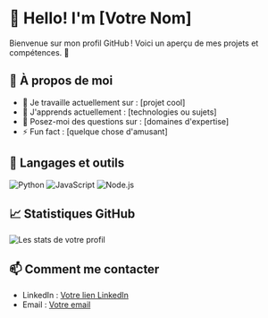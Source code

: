 # 👋 Hello! I'm [Votre Nom]  
Bienvenue sur mon profil GitHub ! Voici un aperçu de mes projets et compétences. 🚀

## 🌟 À propos de moi
- 🔭 Je travaille actuellement sur : [projet cool]
- 🌱 J'apprends actuellement : [technologies ou sujets]
- 💬 Posez-moi des questions sur : [domaines d'expertise]
- ⚡ Fun fact : [quelque chose d'amusant]

## 🚀 Langages et outils
![Python](https://img.shields.io/badge/Python-3776AB?style=for-the-badge&logo=python&logoColor=white)
![JavaScript](https://img.shields.io/badge/JavaScript-F7DF1E?style=for-the-badge&logo=javascript&logoColor=black)
![Node.js](https://img.shields.io/badge/Node.js-43853D?style=for-the-badge&logo=node.js&logoColor=white)

## 📈 Statistiques GitHub
![Les stats de votre profil](https://github-readme-stats.vercel.app/api?username=VotreNomUtilisateur&show_icons=true&theme=radical)

## 📫 Comment me contacter
- LinkedIn : [Votre lien LinkedIn](https://www.linkedin.com/in/...)
- Email : [Votre email](mailto:votre.email@example.com)
